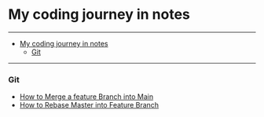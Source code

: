 # My coding journey in notes

---

- [My coding journey in notes](#my-coding-journey-in-notes)
    - [Git](#git)

---

### Git

- [How to Merge a feature Branch into Main](git/how-to-merge-feature-branch.md)
- [How to Rebase Master into Feature Branch](git/how-to-merge-feature-branch.md)
